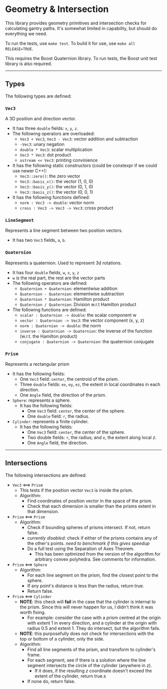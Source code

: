 # Geometry & Intersection

This library provides geometry primitives and intersection checks for calculating gantry paths. It's somewhat limited in capability, but should do everything we need.

To run the tests, use `make test`. To build it for use, use `make all RELEASE=TRUE`.

This requires the Boost Quaternion library. To run tests, the Boost unit test library is also required.


-----


## Types

The following types are defined:

### `Vec3`

A 3D position and direction vector.

- It has three `double` fields: `x`, `y`, `z`.
- The following operators are overloaded:
    - `Vec3 + Vec3`, `Vec3 - Vec3`: vector addition and subtraction
    - `-Vec3`: unary negation
    - `double * Vec3`: scalar multiplication
    - `Vec3 * Vec3`: dot product
    - `ostream << Vec3`: printing convinience
- It has the following static constructors (could be constexpr if we could use newer C++):
    - `Vec3::zero()`: the zero vector
    - `Vec3::basis_x()`: the vector (1, 0, 0)
    - `Vec3::basis_y()`: the vector (0, 1, 0)
    - `Vec3::basis_z()`: the vector (0, 0, 1)
- It has the following functions defined:
    - `norm : Vec3 -> double`: vector norm
    - `cross : Vec3 -> Vec3 -> Vec3`: cross product

### `LineSegment`

Represents a line segment between two position vectors.

- It has two `Vec3` fields, `a`, `b`.

### `Quaternion`

Represents a quaternion. Used to represent 3d rotations.

- It has four `double` fields, `w`, `x`, `y`, `z`
- `w` is the real part, the rest are the vector parts
- The following operators are defined:
    - `Quaternion + Quaternion`: elementwise addition
    - `Quaternion - Quaternion`: elementwise subtraction
    - `Quaternion * Quaternion`: Hamilton product
    - `Quaternion / Quaternion`: Division w.r.t Hamilton product
- The following functions are defined:
    - `scalar : Quaternion -> double`: the scalar component w
    - `vector : Quaternion -> Vec3`: the vector component (x, y, z)
    - `norm : Quaternion -> double`: the norm
    - `inverse : Quaternion -> Quaternion`: the inverse of the function (w.r.t. the Hamilton product)
    - `conjugate : Quaternion -> Quaternion`: the quaternion conjugate

### `Prism`

Represents a rectangular prism

- It has the following fields:
    - One `Vec3` field: `center`, the centroid of the prism.
    - Three `double` fields: `ex`, `ey`, `ez`, the extent in local coordinates in each direction.
    - One `Angle` field, the direction of the prism.
- `Sphere`: represents a sphere.
  - It has the following fields:
    - One `Vec3` field: `center`, the center of the sphere.
    - One `double` field: `r`, the radius.
- `Cylinder`: represents a finite cylinder.
  - It has the following fields:
    - One `Vec3` field: `center`, the center of the sphere.
    - Two double fields: `r`, the radius; and `e`, the extent along local $z$.
    - One `Angle` field, the direction.


----


## Intersections

The following intersections are defined:


- `Vec3` ⟺ `Prism`
  - This tests if the position vector `Vec3` is inside the prism.
  - Algorithm:
    - Find coordinates of position vector in the space of the prism.
    - Check that each dimension is smaller than the prisms extent in that dimension.
- `Prism` ⟺ `Prism`
  - Algorithm:
    - Check if bounding spheres of prisms intersect. If not, return false.
    - _currently disabled:_ check if either of the prisms contains any of the other's points. _need to benchmark if this gives speedup_
    - Do a full test using the Separation of Axes Theorem.
      - This has been optimized from the version of the algorithm for arbitrary convex polyhedra. See comments for information.
- `Prism` ⟺ `Sphere`
  - Algorithm:
    - For each line segment on the prism, find the closest point to the sphere.
    - If any point's distance is less than the radius, return true.
    - Return false.
- `Prism` ⟺ `Cylinder`
  - **NOTE**: this check will **fail** in the case that the cylinder is internal to the prism. Since this will never happen for us, I didn't think it was worth fixing.
    - For example: consider the case with a prism centred at the origin with extent 1 in every direction, and a cylinder at the origin with radius 0.5 and extent 1. They do intersect, but the algorithm fails.
  - **NOTE**: this purposefully does not check for intersections with the top or bottom of a cylinder, only the side.
  - Algorithm:
    - Find all line segments of the prism, and transform to cylinder's frame.
    - For each segment, see if there is a solution where the line segment intersects the circle of the cylinder (anywhere in $z$).
      - If it does, if the resulting $z$ coordinate doesn't exceed the extent of the cylinder, return true.s
    - If none do, return false.
